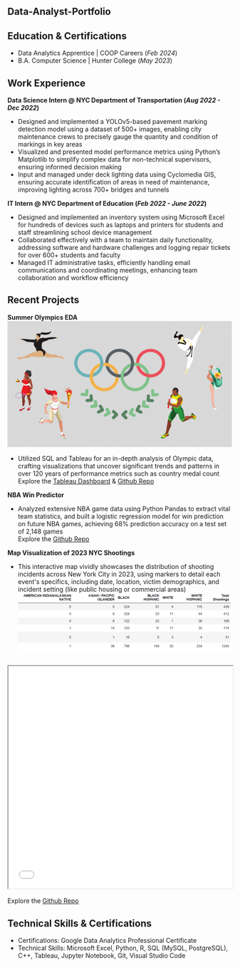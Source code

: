 ## Data-Analyst-Portfolio

## Education & Certifications
- Data Analytics Apprentice | COOP Careers (_Feb 2024_) 
- B.A. Computer Science | Hunter College (_May 2023_)

## Work Experience
**Data Science Intern @ NYC Department of Transportation (_Aug 2022 - Dec 2022_)**
- Designed and implemented a YOLOv5-based pavement marking detection model using a dataset of 500+ images, enabling
city maintenance crews to precisely gauge the quantity and condition of markings in key areas
- Visualized and presented model performance metrics using Python’s Matplotlib to simplify complex data for non-technical
supervisors, ensuring informed decision making
- Input and managed under deck lighting data using Cyclomedia GIS, ensuring accurate identification of areas in need of
maintenance, improving lighting across 700+ bridges and tunnels

**IT Intern @ NYC Department of Education (_Feb 2022 - June 2022_)**
- Designed and implemented an inventory system using Microsoft Excel for hundreds of devices such as laptops and printers
for students and staff streamlining school device management
- Collaborated effectively with a team to maintain daily functionality, addressing software and hardware challenges and
logging repair tickets for over 600+ students and faculty
- Managed IT administrative tasks, efficiently handling email communications and coordinating meetings, enhancing team
collaboration and workflow efficiency

## Recent Projects
**Summer Olympics EDA**
![](July-Olympics-Blog-Post-img.png)
- Utilized SQL and Tableau for an in-depth analysis of Olympic data, crafting visualizations that uncover significant trends
and patterns in over 120 years of performance metrics such as country medal count <br>
Explore the [Tableau Dashboard](https://public.tableau.com/views/TheSummerOlympicsTheDataBehindTheGlobalStageofOurGreatestAthletes/Dashboard2?:language=en-US&:display_count=n&:origin=viz_share_link) & [Github Repo](https://github.com/jdl456/Summer-Olympics-EDA)

**NBA Win Predictor**
- Analyzed extensive NBA game data using Python Pandas to extract vital team statistics, and built a logistic regression
model for win prediction on future NBA games, achieving 68% prediction accuracy on a test set of 2,148 games <br> 
Explore the [Github Repo](https://github.com/jdl456/Nba-win-predictor)

**Map Visualization of 2023 NYC Shootings**
- This interactive map vividly showcases the distribution of shooting incidents across New York City in 2023, using markers to detail each event's specifics, including date, location, victim demographics, and incident setting (like public housing or commercial areas)
![](shootings_pivot.png) <br> <br>
<iframe src="Nyc-shootings_1.html" width="100%" height="500" width="500"></iframe> 

Explore the [Github Repo](https://github.com/jdl456/NYC_Shootings)

## Technical Skills & Certifications 
- Certifications: Google Data Analytics Professional Certificate
- Technical Skills: Microsoft Excel, Python, R, SQL (MySQL, PostgreSQL), C++, Tableau, Jupyter Notebook, Git, Visual Studio Code
